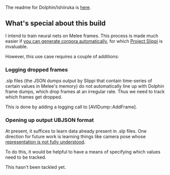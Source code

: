 The readme for Dolphin/Ishiiruka is [here](https://github.com/project-slippi/Ishiiruka/README.md).

## What's special about this build

I intend to train neural nets on Melee frames. This process is made much easier if [you can generate corpora automatically](sverona/meleedb-corpus), for which [Project Slippi](project-slippi/project-slippi) is invaluable.

However, this use case requires a couple of additions:

### Logging dropped frames

.slp files (the JSON dumps output by Slippi that contain time-series of certain values in Melee's memory) do not automatically line up with Dolphin frame dumps, which drop frames at an irregular rate. Thus we need to track which frames get dropped.

This is done by adding a logging call to [AVIDump::AddFrame].

### Opening up output UBJSON format

At present, it suffices to learn data already present in .slp files. One direction for future work is learning things like camera pose whose [representation is not fully understood](https://gist.github.com/sverona/22823f3463eb4ca78e12354abf74bd87#file-ssbmscratchpad-txt-L3940).

To do this, it would be helpful to have a means of specifying which values need to be tracked.

This hasn't been tackled yet.

